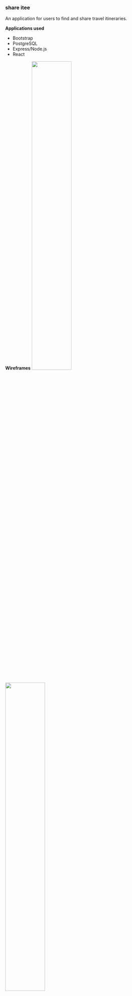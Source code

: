 ### share itee 
An application for users to find and share travel itineraries.

**Applications used**
- Bootstrap
- PostgreSQL
- Express/Node.js
- React

**Wireframes**
<img src="https://i.imgur.com/u1KM74V.png" width="50%">

<img src="https://i.imgur.com/sA7YVaZ.png" width="50%">

<img src="https://i.imgur.com/9SfQcsD.png" width="50%">

**Additional features to consider implementing**
- Users can upload their travel photos
- Users can tag their favourite travel itineraries
- Key word search for itineraries

**Website**
https://calm-everglades-54541.herokuapp.com/shareitee